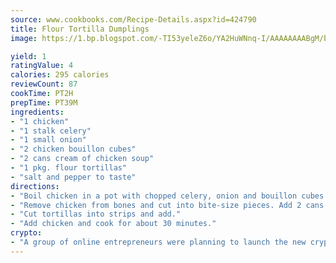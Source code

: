 ```yaml
---
source: www.cookbooks.com/Recipe-Details.aspx?id=424790
title: Flour Tortilla Dumplings
image: https://1.bp.blogspot.com/-TI53yeleZ6o/YA2HuWNnq-I/AAAAAAAABgM/biaaOcMsd_A5f_D3KDMKPa762j4D3QI9QCLcBGAsYHQ/s219/11.png

yield: 1
ratingValue: 4
calories: 295 calories
reviewCount: 87
cookTime: PT2H
prepTime: PT39M
ingredients:
- "1 chicken"
- "1 stalk celery"
- "1 small onion"
- "2 chicken bouillon cubes"
- "2 cans cream of chicken soup"
- "1 pkg. flour tortillas"
- "salt and pepper to taste"
directions:
- "Boil chicken in a pot with chopped celery, onion and bouillon cubes."
- "Remove chicken from bones and cut into bite-size pieces. Add 2 cans soup to broth."
- "Cut tortillas into strips and add."
- "Add chicken and cook for about 30 minutes."
crypto:
- "A group of online entrepreneurs were planning to launch the new cryptocurrency on Thursday."
---
```

